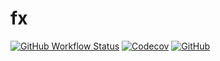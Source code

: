 # fx

[![GitHub Workflow Status](https://img.shields.io/github/actions/workflow/status/xzhavilla/fx/test.yaml?branch=main)](https://github.com/xzhavilla/fx/actions)
[![Codecov](https://img.shields.io/codecov/c/gh/xzhavilla/fx)](https://app.codecov.io/gh/xzhavilla/fx)
[![GitHub](https://img.shields.io/github/license/xzhavilla/fx)](LICENSE.md)
